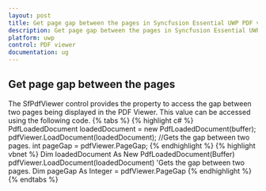 ```yaml
---
layout: post
title: Get page gap between the pages in Syncfusion Essential UWP PDF viewer.
description: Get page gap between the pages in Syncfusion Essential UWP PDF viewer.
platform: uwp
control: PDF viewer
documentation: ug
---
```


## Get page gap between the pages
The SfPdfViewer control provides the property to access the gap between two pages being displayed in the PDF Viewer. This value can be accessed using the following code.
{% tabs %}
{% highlight c# %}
PdfLoadedDocument loadedDocument = new PdfLoadedDocument(buffer);
pdfViewer.LoadDocument(loadedDocument);
//Gets the gap between two pages.
int pageGap = pdfViewer.PageGap;
{% endhighlight %}
{% highlight vbnet %}
Dim loadedDocument As New PdfLoadedDocument(Buffer)
pdfViewer.LoadDocument(loadedDocument)
'Gets the gap between two pages.
Dim pageGap As Integer = pdfViewer.PageGap
{% endhighlight %}
{% endtabs %}
